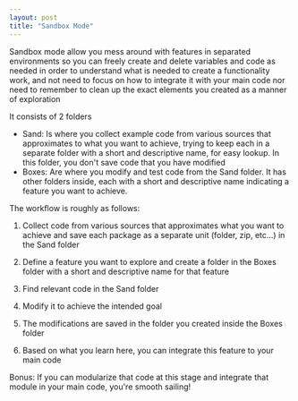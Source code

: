 ```yaml
---
layout: post
title: "Sandbox Mode"
---
```


Sandbox mode allow you mess around with features in separated environments so you can freely create and delete variables and code as needed in order to understand what is needed to create a functionality work, and not need to focus on how to integrate it with your main code nor need to remember to clean up the exact elements you created as a manner of exploration

It consists of 2 folders

- Sand: Is where you collect example code from various sources that approximates to what you want to achieve, trying to keep each in a separate folder with a short and descriptive name, for easy lookup. In this folder, you don't save code that you have modified
- Boxes: Are where you modify and test code from the Sand folder. It has other folders inside, each with a short and descriptive name indicating a feature you want to achieve.

The workflow is roughly as follows:

1. Collect code from various sources that approximates what you want to achieve and save each package as a separate unit (folder, zip, etc...) in the Sand folder

2. Define a feature you want to explore and create a folder in the Boxes folder with a short and descriptive name for that feature

3. Find relevant code in the Sand folder

4. Modify it to achieve the intended goal

5. The modifications are saved in the folder you created inside the Boxes folder

6. Based on what you learn here, you can integrate this feature to your main code

Bonus: If you can modularize that code at this stage and integrate that module in your main code, you're smooth sailing!
